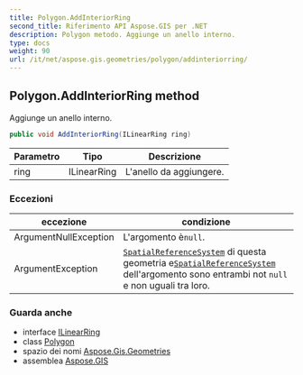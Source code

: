```yaml
---
title: Polygon.AddInteriorRing
second_title: Riferimento API Aspose.GIS per .NET
description: Polygon metodo. Aggiunge un anello interno.
type: docs
weight: 90
url: /it/net/aspose.gis.geometries/polygon/addinteriorring/
---
```

## Polygon.AddInteriorRing method

Aggiunge un anello interno.

```csharp
public void AddInteriorRing(ILinearRing ring)
```

| Parametro | Tipo | Descrizione |
| --- | --- | --- |
| ring | ILinearRing | L'anello da aggiungere. |

### Eccezioni

| eccezione | condizione |
| --- | --- |
| ArgumentNullException | L'argomento è`null`. |
| ArgumentException | [`SpatialReferenceSystem`](../../igeometry/spatialreferencesystem/) di questa geometria e[`SpatialReferenceSystem`](../spatialreferencesystem/) dell'argomento sono entrambi not `null` e non uguali tra loro. |

### Guarda anche

* interface [ILinearRing](../../ilinearring/)
* class [Polygon](../)
* spazio dei nomi [Aspose.Gis.Geometries](../../polygon/)
* assemblea [Aspose.GIS](../../../)


